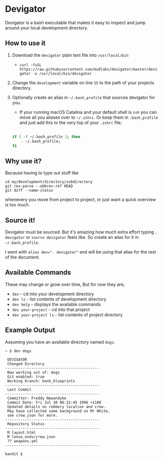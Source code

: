 # Devigator
Devigator is a bash executable that makes it easy to inspect and jump around your local development directory.

## How to use it
1. Download the `devigator` plain text file into `/usr/local/bin`
    - `curl -fsSL https://raw.githubusercontent.com/mudlabs/devigator/master/devigator -o /usr/local/bin/devigator`
2. Change the `development` variable on line `55` to the path of your projects directory.
3. Optionally create an alias in `~/.bash_profile` that sources devigator for you.
    - If your running macOS Catalina and your default shell is `zsh` you can move all you aliases over to `~/.zshrc`. Or keep them in `.bash_profile` and just add this to the very top of your `.zshrc` file;<br/><br/>
    
    ```zsh
    if [ -f ~/.bash_profile ]; then
        . ~/.bash_profile;
    fi
    ```

## Why use it?
Because having to type out stuff like 
```
cd my/development/directory/subdirectory
git rev-parse --abbrev-ref HEAD
git diff --name-status
```
whenevery you move from project to project, or just want a quick overview is too much.



## Source it!
Devigator must be sourced. But it's amazing how much extra effort typing `. devigator` or `source devigator` feels like. So create an alias for it in `~/.bash_profile`.

I went with `alias dev=". devigator"` and will be using that alias for the rest of the document.


## Available Commands
These may change or grow over time, But for now they are;

* `dev` - cd into your development directory
* `dev ls` - list contents of development directory
* `dev help` - displays the available commands
* `dev your-project` - cd into that project
* `dev your-project ls` - list contents of project directory

## Example Output
Assuming you have an available directory named `dogs`.

```
~ $ dev dogs

 DEVIGATOR
 Changed Directory 
-------------------------------------------
 Now working out of: dogs 
 Git enabled: true
 Working branch: bank_blueprints
-------------------------------------------
 Last Commit                           
-------------------------------------------
 Committer: Freddy Newandyke
 Commit Date: Fri Jul 30 08:32:45 1996 +1100
 Updated details on robbery location and crew.
 May have collected some background on Mr White,
 see crew.json for more.
-------------------------------------------
 Repository Status                           
-------------------------------------------
 M layout.html
 M loose_ends/crew.json
 ?? weapons.yml
-------------------------------------------

bandit $
```


